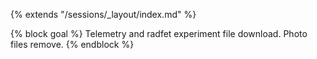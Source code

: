 {% extends "/sessions/_layout/index.md" %}

{% block goal %}
Telemetry and radfet experiment file download. Photo files remove.
{% endblock %}
